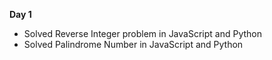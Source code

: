 **Day 1**

- Solved Reverse Integer problem in JavaScript and Python
- Solved Palindrome Number in JavaScript and Python
